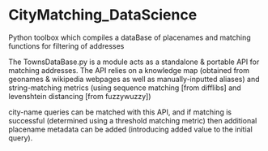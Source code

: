# CityMatching_DataScience
Python toolbox which compiles a dataBase of placenames and matching functions for filtering of addresses

The TownsDataBase.py is a module acts as a standalone & portable API for matching addresses. The API relies 
on a knowledge map (obtained from geonames & wikipedia webpages as well as manually-inputted aliases) and
string-matching metrics (using sequence matching [from difflibs] and levenshtein distancing [from fuzzywuzzy])

city-name queries can be matched with this API, and if matching is successful (determined using a threshold 
matching metric) then additional placename metadata can be added (introducing added value to the initial query).

